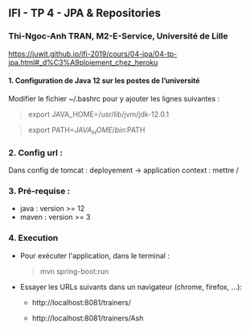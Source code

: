 ## IFI - TP 4 - JPA & Repositories

### Thi-Ngoc-Anh TRAN, M2-E-Service, Université de Lille

https://juwit.github.io/ifi-2019/cours/04-jpa/04-tp-jpa.html#_d%C3%A9ploiement_chez_heroku

#### 1. Configuration de Java 12 sur les postes de l’université
Modifier le fichier ~/.bashrc pour y ajouter les lignes suivantes :

> export JAVA_HOME=/usr/lib/jvm/jdk-12.0.1

> export PATH=$JAVA_HOME/bin:$PATH

### 2. Config url :
Dans config de tomcat : deployement -> application context : mettre /


### 3. Pré-requise : 
- java : version >= 12
- maven : version >= 3

### 4. Execution
- Pour exécuter l'application, dans le terminal :

    > mvn spring-boot:run

- Essayer les URLs suivants dans un navigateur (chrome, firefox, ...):
    + http://localhost:8081/trainers/
     
    + http://localhost:8081/trainers/Ash